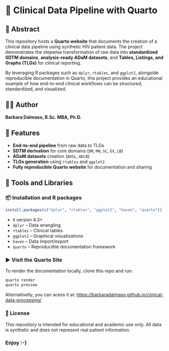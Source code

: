 # 📑 Clinical Data Pipeline with Quarto

## 📌 Abstract  

This repository hosts a **Quarto website** that documents the creation of a clinical data pipeline using synthetic HIV patient data. The project demonstrates the stepwise transformation of raw data into **standardized SDTM domains**, **analysis-ready ADaM datasets**, and **Tables, Listings, and Graphs (TLGs)** for clinical reporting.  

By leveraging R packages such as `dplyr`, `rtables`, and `ggplot2`, alongside reproducible documentation in Quarto, this project provides an educational example of how end-to-end clinical workflows can be structured, standardized, and visualized.  

## 👩‍💻 Author  

**Barbara Dalmaso, B.Sc. MBA, Ph.D.**  

## 🚀 Features  

- **End-to-end pipeline** from raw data to TLGs  
- **SDTM derivation** for core domains (`DM`, `MH`, `SC`, `EX`, `LB`)  
- **ADaM datasets** creation (`ADSL`, `ADLB`)  
- **TLGs generation** using `rtables` and `ggplot2`  
- **Fully reproducible Quarto website** for documentation and sharing  

## 🧰 Tools and Libraries  

### 📦 Installation and R packages  

```r
install.packages(c("dplyr", "rtables", "ggplot2", "haven", "quarto"))
```

- ```R``` version 4.3+
- ```dplyr``` – Data wrangling
- ```rtables``` – Clinical tables
- ```ggplot2``` – Graphical visualizations
- ```haven``` – Data import/export
- ```quarto``` – Reproducible documentation framework

### ▶️ Visit the Quarto Site
To render the documentation locally, clone this repo and run:
```bash
quarto render
quarto preview
```
Alternativelly, you can acess it at: https://barbaradalmaso.github.io/clinical-data-processing/ 

### 📜 License

This repository is intended for educational and academic use only.
All data is synthetic and does not represent real patient information.

### Enjoy :-)
